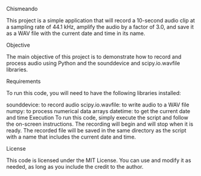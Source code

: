 Chismeando

This project is a simple application that will record a 10-second audio clip at a sampling rate of 44.1 kHz, amplify the audio by a factor of 3.0, and save it as a WAV file with the current date and time in its name.

Objective

The main objective of this project is to demonstrate how to record and process audio using Python and the sounddevice and scipy.io.wavfile libraries.

Requirements

To run this code, you will need to have the following libraries installed:

sounddevice: to record audio
scipy.io.wavfile: to write audio to a WAV file
numpy: to process numerical data arrays
datetime: to get the current date and time
Execution
To run this code, simply execute the script and follow the on-screen instructions. The recording will begin and will stop when it is ready. The recorded file will be saved in the same directory as the script with a name that includes the current date and time.

License

This code is licensed under the MIT License. You can use and modify it as needed, as long as you include the credit to the author.

